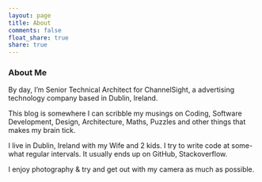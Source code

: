 ```yaml
---
layout: page
title: About
comments: false
float_share: true
share: true
---
```



### About Me

By day, I’m Senior Technical Architect for ChannelSight, a advertising technology company based in Dublin, Ireland.

This blog is somewhere I can scribble my musings on Coding, Software Development, Design, Architecture, Maths, Puzzles and other things that makes my brain tick.

I live in Dublin, Ireland with my Wife and 2 kids. I try to write code at some-what regular intervals. It usually ends up on GitHub, Stackoverflow.

I enjoy photography & try and get out with my camera as much as possible.